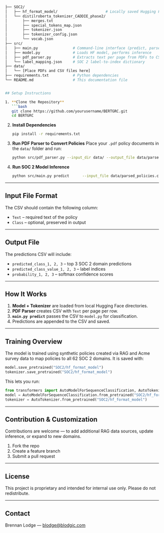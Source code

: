 ```bash
├── SOC2/
│   ├── hf_format_model/                      # Locally saved Hugging Face model
│   └── distilroberta_tokenizer_CADDIE_phase2/
│       ├── merges.txt
│       ├── special_tokens_map.json
│       ├── tokenizer.json
│       ├── tokenizer_config.json
│       └── vocab.json
├── src/
│   ├── main.py                # Command-line interface (predict, parse PDFs, etc.)
│   ├── model.py               # Loads HF model, performs inference
│   ├── pdf_parser.py          # Extracts text per page from PDFs to CSV
│   └── label_mapping.json     # SOC 2 label-to-index dictionary
├── data/
│   └── [Place PDFs and CSV files here]
├── requirements.txt           # Python dependencies
└── README.md                  # This documentation file


## Setup Instructions

1. **Clone the Repository**
   ```bash
   git clone https://github.com/yourusername/BERTGRC.git
   cd BERTGRC
   ```

2. **Install Dependencies**
   ```bash
   pip install -r requirements.txt
   ```

3. **Run PDF Parser to Convert Policies**
   Place your `.pdf` policy documents in the `data/` folder and run:
   ```bash
   python src/pdf_parser.py --input_dir data/ --output_file data/parsed_policies.csv
   ```

4. **Run SOC 2 Model Inference**
   ```bash
   python src/main.py predict      --input_file data/parsed_policies.csv      --output_file data/predictions.csv      --model_path SOC2/hf_format_model      --tokenizer_path SOC2/distilroberta_tokenizer_CADDIE_phase2      --label_file src/label_mapping.json
   ```

---

## Input File Format

The CSV should contain the following column:
- `Text` – required text of the policy
- `Class` – optional, preserved in output

---

## Output File

The predictions CSV will include:
- `predicted_class_1, 2, 3` – top 3 SOC 2 domain predictions
- `predicted_class_value_1, 2, 3` – label indices
- `probability_1, 2, 3` – softmax confidence scores

---

## How It Works

1. **Model + Tokenizer** are loaded from local Hugging Face directories.
2. **PDF Parser** creates CSV with `Text` per page per row.
3. **`main.py predict`** passes the CSV to `model.py` for classification.
4. Predictions are appended to the CSV and saved.

---

## Training Overview

The model is trained using synthetic policies created via RAG and Acme survey data to map policies to all 62 SOC 2 domains. It is saved with:
```python
model.save_pretrained("SOC2/hf_format_model")
tokenizer.save_pretrained("SOC2/hf_format_model")
```

This lets you run:
```python
from transformers import AutoModelForSequenceClassification, AutoTokenizer
model = AutoModelForSequenceClassification.from_pretrained("SOC2/hf_format_model")
tokenizer = AutoTokenizer.from_pretrained("SOC2/hf_format_model")
```

---

## Contribution & Customization

Contributions are welcome — to add additional RAG data sources, update inference, or expand to new domains.

1. Fork the repo
2. Create a feature branch
3. Submit a pull request

---

## License

This project is proprietary and intended for internal use only. Please do not redistribute.

---

## Contact

Brennan Lodge — blodge@blodgic.com
